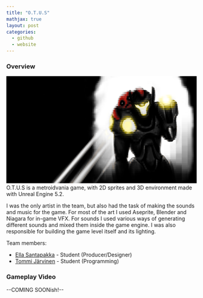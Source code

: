 ```yaml
---
title: "O.T.U.S"
mathjax: true
layout: post
categories:
  - github
  - website
---
```


### Overview
![](/assets/OTUS.png)
O.T.U.S is a metroidvania game, with 2D sprites and 3D environment made with Unreal Engine 5.2. 

I was the only artist in the team, but also had the task of making the sounds and music for the game. For most of the art I used Aseprite, Blender and Niagara for in-game VFX. For sounds I used various ways of generating different sounds and mixed them inside the game engine. I was also responsible for building the game level itself and its lighting. 

Team members:
 - [Ella Santapakka](https://ssmiljass.github.io/) - Student (Producer/Designer)
 - [Tommi Järvinen](https://prolence.github.io/) - Student (Programming)


### Gameplay Video

--COMING SOONish!--
